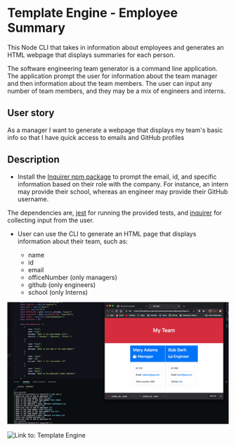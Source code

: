 # Template Engine - Employee Summary

This Node CLI that takes in information about employees and generates an HTML webpage that displays summaries for each person.

The software engineering team generator is a command line application. The application prompt the user for information about the team manager and then information about the team members. The user can input any number of team members, and they may be a mix of engineers and interns. 

## User story

As a manager I want to generate a webpage that displays my team's basic info so that I have quick access to emails and GitHub profiles

## Description

* Install the [Inquirer npm package](https://github.com/SBoudrias/Inquirer.js/) to prompt the email, id, and specific information based on their role with the company. For instance, an intern may provide their school, whereas an engineer may provide their GitHub username.

The dependencies are, [jest](https://jestjs.io/) for running the provided tests, and [inquirer](https://www.npmjs.com/package/inquirer) for collecting input from the user.

* User can use the CLI to generate an HTML page that displays information about their team, such as:

  * name
  * id
  * email
  * officeNumber (only managers)
  * github (only engineers)
  * school (only Interns)

![screenshot](./Assets/screenshotApp.png)

![Link to: Template Engine](https://tassim.github.io/homework8/)
